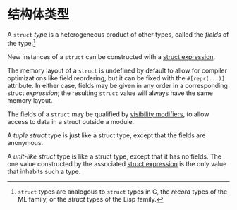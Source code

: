 # 结构体类型

A `struct` *type* is a heterogeneous product of other types, called the
*fields* of the type.[^structtype]

New instances of a `struct` can be constructed with a [struct expression].

The memory layout of a `struct` is undefined by default to allow for compiler
optimizations like field reordering, but it can be fixed with the
`#[repr(...)]` attribute. In either case, fields may be given in any order in a
corresponding struct *expression*; the resulting `struct` value will always
have the same memory layout.

The fields of a `struct` may be qualified by [visibility modifiers], to allow
access to data in a struct outside a module.

A _tuple struct_ type is just like a struct type, except that the fields are
anonymous.

A _unit-like struct_ type is like a struct type, except that it has no fields.
The one value constructed by the associated [struct expression] is the only
value that inhabits such a type.

[^structtype]: `struct` types are analogous to `struct` types in C, the
    *record* types of the ML family, or the *struct* types of the Lisp family.

[struct expression]: expressions/struct-expr.html
[visibility modifiers]: visibility-and-privacy.html
